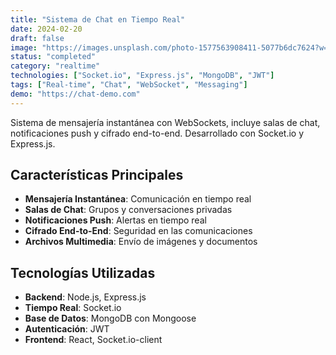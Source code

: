 ```yaml
---
title: "Sistema de Chat en Tiempo Real"
date: 2024-02-20
draft: false
image: "https://images.unsplash.com/photo-1577563908411-5077b6dc7624?w=800&h=600&fit=crop"
status: "completed"
category: "realtime"
technologies: ["Socket.io", "Express.js", "MongoDB", "JWT"]
tags: ["Real-time", "Chat", "WebSocket", "Messaging"]
demo: "https://chat-demo.com"
---
```


Sistema de mensajería instantánea con WebSockets, incluye salas de chat, notificaciones push y cifrado end-to-end. Desarrollado con Socket.io y Express.js.

## Características Principales

- **Mensajería Instantánea**: Comunicación en tiempo real
- **Salas de Chat**: Grupos y conversaciones privadas
- **Notificaciones Push**: Alertas en tiempo real
- **Cifrado End-to-End**: Seguridad en las comunicaciones
- **Archivos Multimedia**: Envío de imágenes y documentos

## Tecnologías Utilizadas

- **Backend**: Node.js, Express.js
- **Tiempo Real**: Socket.io
- **Base de Datos**: MongoDB con Mongoose
- **Autenticación**: JWT
- **Frontend**: React, Socket.io-client
